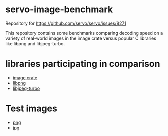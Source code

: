 # servo-image-benchmark
Repository for https://github.com/servo/servo/issues/8271

This repository contains some benchmarks comparing decoding speed on a variety of real-world images in the image crate versus popular C libraries like libpng and libjpeg-turbo.


# libraries participating in comparison

+ [image crate](https://crates.io/crates/image)
+ [libpng](http://www.libpng.org/pub/png/libpng.html)
+ [libjpeg-turbo](http://libjpeg-turbo.virtualgl.org/)

# Test images

+ [png](http://www.schaik.com/pngsuite/)
+ [jpg](http://imagecompression.info/test_images/)

